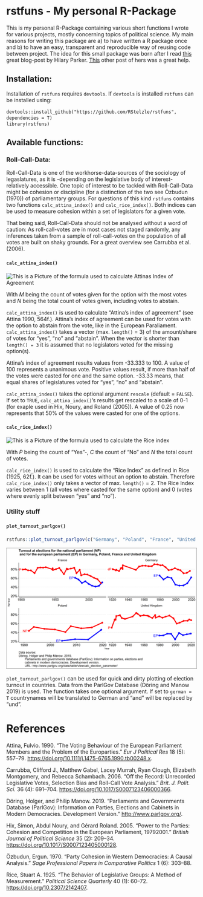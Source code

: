 rstfuns - My personal R-Package
================

This is my personal R-Package containing various short functions I wrote
for various projects, mostly concerning topics of political science. My
main reasons for writing this package are a) to have written a R package
once and b) to have an easy, transparent and reproducible way of reusing
code between project. The idea for this small package was born after I
read [this](https://hilaryparker.com/2013/04/03/personal-r-packages/)
great blog-post by Hilary Parker.
[This](https://hilaryparker.com/2014/04/29/writing-an-r-package-from-scratch/)
other post of hers was a great help.

## Installation:

Installation of `rstfuns` requires `devtools`. If `devtools` is
installed `rstfuns` can be installed using:

    devtools::install_github("https://github.com/RStelzle/rstfuns", dependencies = T)
    library(rstfuns)

## Available functions:

### Roll-Call-Data:

Roll-Call-Data is one of the workhorse-data-sources of the sociology of
legaslatures, as it is -depending on the legislative body of interest-
relatively accessible. One topic of interest to be tackled with
Roll-Call-Data might be cohesion or discipline (for a distinction of the
two see Özbudun (1970)) of parliamentary groups. For questions of this
kind `rstfuns` contains two functions `calc_attina_index()` and
`calc_rice_index()`. Both indices can be used to measure cohesion within
a set of legislators for a given vote.

That being said, Roll-Call-Data should not be analysed without a word of
caution: As roll-call-votes are in most cases not staged randomly, any
inferences taken from a sample of roll-call-votes on the population of
all votes are built on shaky grounds. For a great overview see Carrubba
et al. (2006).

#### `calc_attina_index()`

![This is a Picture of the formula used to calculate Attinas Index of
Agreement](README_files/img/attina_formula.gif)

With *M* being the count of votes given for the option with the most
votes and *N* being the total count of votes given, including votes to
abstain.

`calc_attina_index()` is used to calculate “Attina’s index of agreement”
(see Attina 1990, 564f.). Attina’s index of agreement can be used for
votes with the option to abstain from the vote, like in the European
Paraliament. `calc_attina_index()` takes a vector (max. `length()` = 3)
of the amount/share of votes for “yes”, “no” and “abstain”. When the
vector is shorter than `length() = 3` it is assumed that no legislators
voted for the missing option(s).

Attina’s index of agreement results values from -33.333 to 100. A value
of 100 represents a unanimous vote. Positive values result, if more than
half of the votes were casted for one and the same option. -33.33 means,
that equal shares of legislatures voted for “yes”, “no” and “abstain”.

`calc_attina_index()` takes the optional argument `rescale` (default =
`FALSE`). If set to `TRUE`, `calc_attina_index()`’s results get rescaled
to a scale of 0-1 (for exaple used in Hix, Noury, and Roland (2005)). A
value of 0.25 now represents that 50% of the values were casted for one
of the options.

#### `calc_rice_index()`

![This is a Picture of the formula used to calculate the Rice
index](README_files/img/rice_formula.gif)

With *P* being the count of “Yes”-, *C* the count of “No” and *N* the
total count of votes.

`calc_rice_index()` is used to calculate the “Rice Index” as defined in
Rice (1925, 62f.). It can be used for votes without an option to
abstain. Therefore `calc_rice_index()` only takes a vector of max.
`length()` = 2. The Rice Index varies between 1 (all votes where casted
for the same option) and 0 (votes where evenly split between “yes” and
“no”).

### Utility stuff

#### `plot_turnout_parlgov()`

``` r
rstfuns::plot_turnout_parlgov(c("Germany", "Poland", "France", "United Kingdom"), german = F)
```

![](README_files/figure-gfm/unnamed-chunk-1-1.png)<!-- -->

`plot_turnout_parlgov()` can be used for quick and dirty plotting of
election turnout in countries. Data from the ParlGov Database (Döring
and Manow 2019) is used. The function takes one optional argument. If
set to `german = T` countrynames will be translated to German and “and”
will be replaced by “und”.

# References

<div id="refs" class="references">

<div id="ref-attinaVotingBehaviourEuropean1990c">

Attina, Fulvio. 1990. “The Voting Behaviour of the European Parliament
Members and the Problem of the Europarties.” *Eur J Political Res* 18
(5): 557–79. <https://doi.org/10.1111/j.1475-6765.1990.tb00248.x>.

</div>

<div id="ref-carrubbaRecordUnrecordedLegislative2006">

Carrubba, Clifford J., Matthew Gabel, Lacey Murrah, Ryan Clough,
Elizabeth Montgomery, and Rebecca Schambach. 2006. “Off the Record:
Unrecorded Legislative Votes, Selection Bias and Roll-Call Vote
Analysis.” *Brit. J. Polit. Sci.* 36 (4): 691–704.
<https://doi.org/10.1017/S0007123406000366>.

</div>

<div id="ref-doringParliamentsGovernmentsDatabase2019">

Döring, Holger, and Philip Manow. 2019. “Parliaments and Governments
Database (ParlGov): Information on Parties, Elections and Cabinets in
Modern Democracies. Development Version.” http://www.parlgov.org/.

</div>

<div id="ref-hixPowerPartiesCohesion2005">

Hix, Simon, Abdul Noury, and Gérard Roland. 2005. “Power to the Parties:
Cohesion and Competition in the European Parliament, 19792001.” *British
Journal of Political Science* 35 (2): 209–34.
<https://doi.org/10.1017/S0007123405000128>.

</div>

<div id="ref-ozbudunPartyCohesionWestern1970">

Özbudun, Ergun. 1970. “Party Cohesion in Western Democracies: A Causal
Analysis.” *Sage Professional Papers in Comparative Politics* 1 (6):
303–88.

</div>

<div id="ref-riceBehaviorLegislativeGroups1925">

Rice, Stuart A. 1925. “The Behavior of Legislative Groups: A Method of
Measurement.” *Political Science Quarterly* 40 (1): 60–72.
<https://doi.org/10.2307/2142407>.

</div>

</div>
